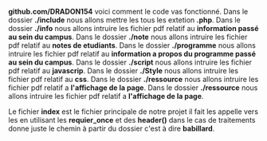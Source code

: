 **github.com/DRADON154** 
voici comment le code vas fonctionné.
Dans le dossier **./include** nous allons mettre les tous les extetion **.php**.
Dans le dossier **./info** nous allons intruire les fichier pdf relatif au **information passé au sein du campus**.
Dans le dossier **./note** nous allons intruire les fichier pdf relatif au **notes de etudiants**.
Dans le dossier **./programme** nous allons intruire les fichier pdf relatif au **information a propos du programme passé au sein du campus**.
Dans le dossier **./script** nous allons intruire les fichier pdf relatif au **javascrip**.
Dans le dossier **./Style** nous allons intruire les fichier pdf relatif au **css**.
Dans le dossier **./ressource** nous allons intruire les fichier pdf relatif a **l'affichage de la page**.
Dans le dossier **./ressource** nous allons intruire les fichier pdf relatif a **l'affichage de la page**.

Le fichier **index** est le fichier principale de notre projet il fait les appelle vers les en utilisant les **requier_once** et des 
**header()** dans le cas de traitements donne juste le chemin à partir du dossier c'est à dire **babillard**.
